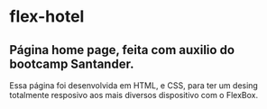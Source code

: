 # flex-hotel
## Página home page, feita com auxilio do bootcamp Santander.
Essa página foi desenvolvida em HTML, e CSS, para ter um desing totalmente resposivo aos mais diversos dispositivo com o FlexBox.
